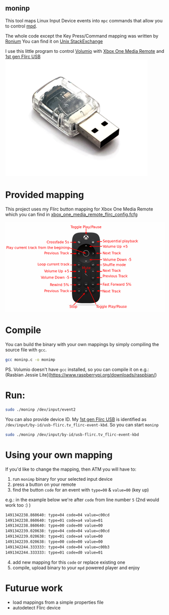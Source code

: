 moninp
------
This tool maps Linux Input Device events into `mpc` commands that allow
you to control [mpd](https://www.musicpd.org/).

The whole code except the Key Press/Command mapping was written by [Ronium](http://unix.stackexchange.com/users/28489/runium)
You can find it on [Unix StackExchange](http://unix.stackexchange.com/a/94329)


I use this little program to control [Volumio](https://volumio.org/) with
[Xbox One Media Remote](http://www.xbox.com/en-GB/xbox-one/accessories/controllers/media-remote)
and [1st gen Flirc USB](https://flirc.tv/more/flirc-usb-v1)
![Flirc USB 1st gen](flirc-usb-1st-gen.png)


# Provided mapping

This project uses my Flirc button mapping for Xbox One Media Remote which you 
can find in [xbox_one_media_remote_flirc_config.fcfg](https://github.com/kowalcj0/moninp/raw/master/xbox_one_media_remote_flirc_config.fcfg)

![Xbox One Media Remote Mapping](xboxonemapping.png)

# Compile

You can build the binary with your own mappings by simply compiling the source
file with `gcc`.
```bash
gcc moninp.c -o monimp
```

PS. Volumio doesn't have `gcc` installed, so you can compile it on e.g.:
(Rasbian Jessie Lite](https://www.raspberrypi.org/downloads/raspbian/)


# Run:

```bash
sudo ./moninp /dev/input/event2
```

You can also provide device ID.
My [1st gen Flirc USB](https://flirc.tv/more/flirc-usb-v1) is identified as 
`/dev/input/by-id/usb-flirc.tv_flirc-event-kbd`. So you can start `moninp`
```bash
sudo ./moninp /dev/input/by-id/usb-flirc.tv_flirc-event-kbd
```

# Using your own mapping

If you'd like to change the mapping, then ATM you will have to:

1. run `monimp` binary for your selected input device
2. press a button on your remote
3. find the button `code` for an event with `type=00` & `value=00` (key up)

e.g.: in the example below we're after `code` from line number `5` (2nd would work too :) )
```bash
1491342238.860640: type=04 code=04 value=c00cd
1491342238.860640: type=01 code=a4 value=01
1491342238.860640: type=00 code=00 value=00
1491342239.020638: type=04 code=04 value=c00cd
1491342239.020638: type=01 code=a4 value=00
1491342239.020638: type=00 code=00 value=00
1491342244.333333: type=04 code=04 value=c00b3
1491342244.333333: type=01 code=d0 value=01
```
4. add new mapping for this `code` or replace existing one
5. compile, upload binary to your `mpd` powered player and enjoy

# Futurue work

* load mappings from a simple properties file
* autodetect Flirc device

